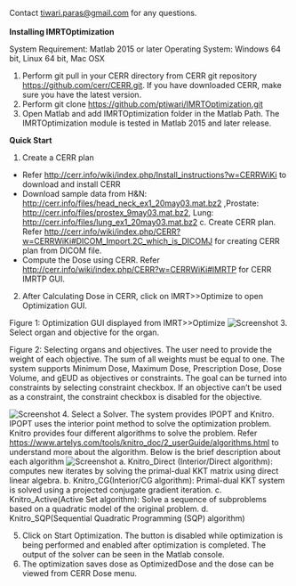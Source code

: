 Contact tiwari.paras@gmail.com for any questions.<br/> <br/>
**Installing IMRTOptimization**

System Requirement: Matlab 2015 or later
Operating System: Windows 64 bit, Linux 64 bit, Mac OSX
1. Perform git pull in your CERR directory from CERR git repository https://github.com/cerr/CERR.git. If you have downloaded CERR, make sure you have the latest version.
2.	Perform git clone https://github.com/ptiwari/IMRTOptimization.git
3.	Open Matlab and add IMRTOptimization folder in the Matlab Path. The IMRTOptimization module is tested in Matlab 2015 and later release. 


**Quick Start**
1.	Create a CERR plan 
  *	Refer http://cerr.info/wiki/index.php/Install_instructions?w=CERRWiKi to download and install CERR
*	Download sample data from 	H&N: http://cerr.info/files/head_neck_ex1_20may03.mat.bz2 ,Prostate: http://cerr.info/files/prostex_9may03.mat.bz2, Lung: http://cerr.info/files/lung_ex1_20may03.mat.bz2
c.	Create CERR plan. Refer http://cerr.info/wiki/index.php/CERR?w=CERRWiKi#DICOM_Import.2C_which_is_DICOMJ for creating CERR plan from DICOM file.
*	Compute the Dose using CERR. Refer http://cerr.info/wiki/index.php/CERR?w=CERRWiKi#IMRTP for CERR IMRTP GUI.
2.	After Calculating Dose in CERR, click on IMRT>>Optimize to open Optimization GUI.

Figure 1: Optimization GUI displayed from IMRT>>Optimize
 ![Screenshot](figure1.png)
3.	Select organ and objective for the organ. 

Figure 2: Selecting organs and objectives. The user need to provide the weight of each objective. The sum of all weights must be equal to one. The system supports Minimum Dose, Maximum Dose, Prescription Dose, Dose Volume, and gEUD as objectives or constraints. The goal can be turned into constraints by selecting constraint checkbox. If an objective can’t be used as a constraint, the constraint checkbox is disabled for the objective. 

![Screenshot](figure2.jpg)
4.	Select a Solver. The system provides IPOPT and Knitro. IPOPT uses the interior point method to solve the optimization problem. Knitro provides four different algorithms to solve the problem. Refer https://www.artelys.com/tools/knitro_doc/2_userGuide/algorithms.html to understand more about the algorithm. Below is the brief description about each algorithm
![Screenshot](figure3.png)
a.	Knitro_Direct (Interior/Direct algorithm): computes new iterates by solving the primal-dual KKT matrix using direct linear algebra.
b.	Knitro_CG(Interior/CG algorithm): Primal-dual KKT system is solved using a projected conjugate gradient iteration.
c.	Knitro_Active(Active Set algorithm): Solve a sequence of subproblems based on a quadratic model of the original problem.
d.	Knitro_SQP(Sequential Quadratic Programming (SQP) algorithm)

5.	Click on Start Optimization. The button is disabled while optimization is being performed and enabled after optimization is completed. The output of the solver can be seen in the Matlab console. 
6.	The optimization saves dose as OptimizedDose and the dose can be viewed from CERR Dose menu.
